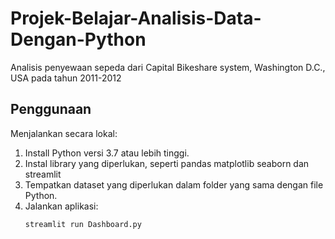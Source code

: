 # Projek-Belajar-Analisis-Data-Dengan-Python

Analisis penyewaan sepeda dari Capital Bikeshare system, Washington D.C., USA pada tahun 2011-2012

## Penggunaan

Menjalankan secara lokal:

1. Install Python versi 3.7 atau lebih tinggi.
2. Instal library yang diperlukan, seperti pandas matplotlib seaborn dan streamlit
3. Tempatkan dataset yang diperlukan dalam folder yang sama dengan file Python.
4. Jalankan aplikasi:
    ```bash
    streamlit run Dashboard.py
    ```


